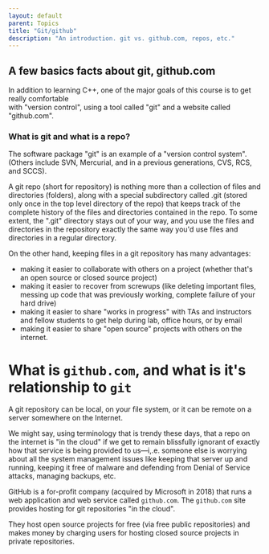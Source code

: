 ```yaml
---
layout: default
parent: Topics
title: "Git/github"
description: "An introduction. git vs. github.com, repos, etc."
---
```


A few basics facts about git, github.com
----------------------------------------------------------------------------

In addition to learning C++, one of the major goals of this course is to get really comfortable\
 with "version control", using a tool called "git" and a website called "github.com".


### What is git and what is a repo?

The software package "git" is an example of a "version control system". (Others include SVN, Mercurial, and in a previous generations, CVS, RCS, and SCCS).

A git repo (short for repository) is nothing more than a collection of files and directories (folders), along with a special subdirectory called .git (stored only once in the top level directory of the repo) that keeps track of the complete history of the files and directories contained in the repo. To some extent, the ".git" directory stays out of your way, and you use the files and directories in the repository exactly the same way you'd use files and directories in a regular directory.

On the other hand, keeping files in a git repository has many advantages:

-   making it easier to collaborate with others on a project (whether that's an open source or closed source project)
-   making it easier to recover from screwups (like deleting important files, messing up code that was previously working, complete failure of your hard drive)
-   making it easier to share "works in progress" with TAs and instructors and fellow students to get help during lab, office hours, or by email
-   making it easier to share "open source" projects with others on the internet.


# What is `github.com`, and what is it's relationship to `git`

A git repository can be local, on your file system, or it can be
remote on a server somewhere on the Internet. 

We might say, using
terminology that is trendy these days, that a repo on the internet is
"in the cloud" if we get to remain blissfully ignorant of exactly how
that service is being provided to us&mdash;i,.e. someone else is worrying
about all the system management issues like keeping that server up and
running, keeping it free of malware and defending from Denial of
Service attacks, managing backups, etc.

GitHub is a for-profit company (acquired by Microsoft in 2018)   that runs a web application and
web service
called `github.com`. The `github.com` site provides hosting for git
repositories "in the cloud". 

They host open source
projects for free (via free public repositories) and makes money by
charging users for hosting closed source projects in private
repositories.   
